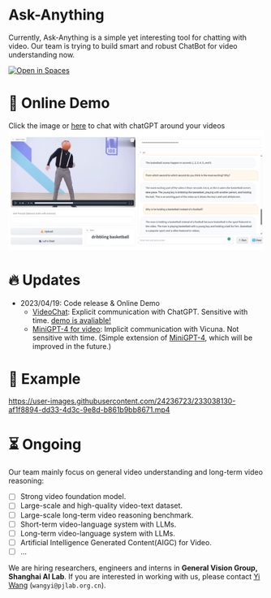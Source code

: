 # Ask-Anything

Currently, Ask-Anything is a simple yet interesting tool for chatting with video.
Our team is trying to build smart and robust ChatBot for video understanding now.

<a src="https://img.shields.io/badge/%F0%9F%A4%97-Open%20in%20Spaces-blue" href="http://106.14.223.212:7860/">
    <img src="https://img.shields.io/badge/%F0%9F%A4%97-Open%20in%20Spaces-blue" alt="Open in Spaces">
</a>

# :movie_camera: Online Demo

Click the image or [here](http://106.14.223.212:7860/) to chat with chatGPT around your videos
[![demo](video_chat/assert/dancing2.png)](http://106.14.223.212:7860/)

# :fire: Updates
- 2023/04/19: Code release & Online Demo
  - [VideoChat](./video_chat/): Explicit communication with ChatGPT. Sensitive with time. [demo is avaliable!](http://106.14.223.212:7860/)
  - [MiniGPT-4 for video](./video_miniGPT4/): Implicit communication with Vicuna. Not sensitive with time. (Simple extension of [MiniGPT-4](https://github.com/Vision-CAIR/MiniGPT-4), which will be improved in the future.)


# :speech_balloon: Example
https://user-images.githubusercontent.com/24236723/233038130-af1f8894-dd33-4d3c-9e8d-b861b9bb8671.mp4



# :hourglass_flowing_sand: Ongoing

Our team mainly focus on general video understanding and long-term video reasoning:

- [ ] Strong video foundation model.
- [ ] Large-scale and high-quality video-text dataset.
- [ ] Large-scale long-term video reasoning benchmark.
- [ ] Short-term video-language system with LLMs.
- [ ] Long-term video-language system with LLMs.
- [ ] Artificial Intelligence Generated Content(AIGC) for Video.
- [ ] ...

We are hiring researchers, engineers and interns in **General Vision Group, Shanghai AI Lab**.  If you are interested in working with us, please contact [Yi Wang](https://shepnerd.github.io/) (`wangyi@pjlab.org.cn`).
